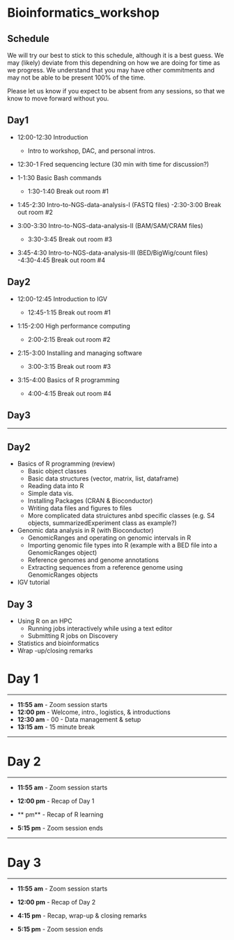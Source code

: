 
# Bioinformatics_workshop

## Schedule 

We will try our best to stick to this schedule, although it is a best guess. We may (likely) deviate from this dependning on how we are doing for time as we progress. We understand that you may have other commitments and may not be able to be present 100% of the time. 

Please let us know if you expect to be absent from any sessions, so that we know to move forward without you. 

## Day1
- 12:00-12:30 Introduction 
  - Intro to workshop, DAC, and personal intros.
  
- 12:30-1 Fred sequencing lecture (30 min with time for discussion?)

- 1-1:30 Basic Bash commands
  - 1:30-1:40 Break out room #1

- 1:45-2:30 Intro-to-NGS-data-analysis-I (FASTQ files)
  -2:30-3:00 Break out room #2

- 3:00-3:30 Intro-to-NGS-data-analysis-II (BAM/SAM/CRAM files)
  - 3:30-3:45 Break out room #3

- 3:45-4:30 Intro-to-NGS-data-analysis-III (BED/BigWig/count files)
  -4:30-4:45 Break out room #4

## Day2
- 12:00-12:45 Introduction to IGV
  - 12:45-1:15 Break out room #1
  
- 1:15-2:00 High performance computing
  - 2:00-2:15 Break out room #2
  
- 2:15-3:00 Installing and managing software
  - 3:00-3:15 Break out room #3
  
- 3:15-4:00 Basics of R programming
  - 4:00-4:15 Break out room #4
  
## Day3

---

## Day2
- Basics of R programming (review)
  - Basic object classes
  - Basic data structures (vector, matrix, list, dataframe)
  - Reading data into R
  - Simple data vis.
  - Installing Packages (CRAN & Bioconductor)
  - Writing data files and figures to files
  - More complicated data struictures anbd specific classes (e.g. S4 objects, summarizedExperiment class as example?)
- Genomic data analysis in R (with Bioconductor)
  - GenomicRanges and operating on genomic intervals in R 
  - Importing genomic file types into R (example with a BED file into a GenomicRanges object)
  - Reference genomes and genome annotations
  - Extracting sequences from a reference genome using GenomicRanges objects  
- IGV tutorial

## Day 3
- Using R on an HPC 
  - Running jobs interactively while using a text editor 
  - Submitting R jobs on Discovery 
- Statistics and bioinformatics
- Wrap -up/closing remarks






# Day 1

<hr />

- **11:55 am** - Zoom session starts  
- **12:00 pm** - Welcome, intro., logistics, & introductions  
- **12:30 am** - 00 - Data management & setup 
- **13:15 am** - 15 minute break 

<hr />

# Day 2

<hr />

- **11:55 am** - Zoom session starts  
- **12:00 pm** - Recap of Day 1

- ** pm** - Recap of R learning 

- **5:15 pm** - Zoom session ends  

<hr />

# Day 3

<hr />

- **11:55 am** - Zoom session starts  
- **12:00 pm** - Recap of Day 2

- **4:15 pm** - Recap, wrap-up & closing remarks 
- **5:15 pm** - Zoom session ends  

